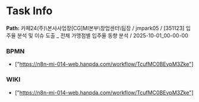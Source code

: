 # Task Info

**Path:** 카페24(주)\본사사업장\[CG]MI본부\창업센터\팀장 / jmpark05 / [351123] 입주율 분석 및 이슈 도출 _ 전체 가맹점별 입주율 동향 분석 / 2025-10-01_00-00-00

### BPMN
- ["https://n8n-mi-014-web.hanpda.com/workflow/TcufMC0BEvpM3Zke"]

### WIKI
- ["https://n8n-mi-014-web.hanpda.com/workflow/TcufMC0BEvpM3Zke"]

